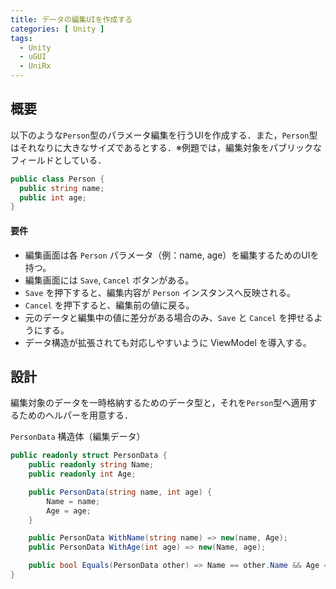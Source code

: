 ```yaml
---
title: データの編集UIを作成する
categories: [ Unity ]
tags:
  - Unity
  - uGUI
  - UniRx
---
```



## 概要

以下のような`Person`型のパラメータ編集を行うUIを作成する．また，`Person`型はそれなりに大きなサイズであるとする．※例題では，編集対象をパブリックなフィールドとしている．

```cs
public class Person {
  public string name;
  public int age;
}
```


#### 要件
- 編集画面は各 `Person` パラメータ（例：name, age）を編集するためのUIを持つ。
- 編集画面には `Save`, `Cancel` ボタンがある。
- `Save` を押下すると、編集内容が `Person` インスタンスへ反映される。
- `Cancel` を押下すると、編集前の値に戻る。
- 元のデータと編集中の値に差分がある場合のみ、`Save` と `Cancel` を押せるようにする。
- データ構造が拡張されても対応しやすいように ViewModel を導入する。


## 設計

編集対象のデータを一時格納するためのデータ型と，それを`Person`型へ適用するためのヘルパーを用意する．

 `PersonData` 構造体（編集データ）
```cs
public readonly struct PersonData {
    public readonly string Name;
    public readonly int Age;

    public PersonData(string name, int age) {
        Name = name;
        Age = age;
    }

    public PersonData WithName(string name) => new(name, Age);
    public PersonData WithAge(int age) => new(Name, age);

    public bool Equals(PersonData other) => Name == other.Name && Age == other.Age;
}

```
